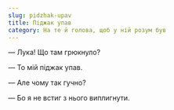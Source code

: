 ```yaml
---
slug: pidzhak-upav
title: Піджак упав
category: На те й голова, щоб у ній розум був
---
```

— Лука! Що там грюкнуло?

— То мій піджак упав.

— Але чому так гучно?

— Бо я не встиг з нього виплигнути.
